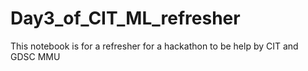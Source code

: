 # Day3_of_CIT_ML_refresher
This notebook is for a refresher for a hackathon to be help by CIT and GDSC MMU
